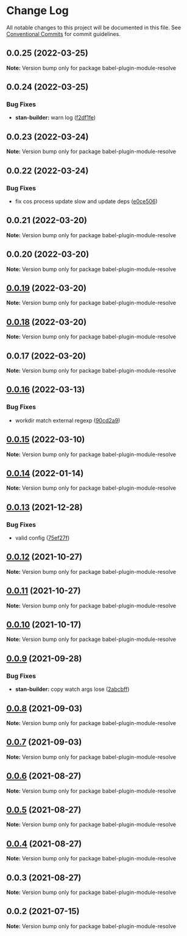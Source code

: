 # Change Log

All notable changes to this project will be documented in this file.
See [Conventional Commits](https://conventionalcommits.org) for commit guidelines.

## 0.0.25 (2022-03-25)

**Note:** Version bump only for package babel-plugin-module-resolve





## 0.0.24 (2022-03-25)


### Bug Fixes

* **stan-builder:** warn log ([f2df1fe](https://github.com/planjs/stan/commit/f2df1fe56bfd81d561f5267e9f8d0c6a69e9402f))





## 0.0.23 (2022-03-24)

**Note:** Version bump only for package babel-plugin-module-resolve





## 0.0.22 (2022-03-24)


### Bug Fixes

* fix cos process update slow and update deps ([e0ce506](https://github.com/planjs/stan/commit/e0ce506e21bf3044753d2ae081a094bdd3adf68a))





## 0.0.21 (2022-03-20)

**Note:** Version bump only for package babel-plugin-module-resolve





## 0.0.20 (2022-03-20)

**Note:** Version bump only for package babel-plugin-module-resolve





## [0.0.19](https://github.com/planjs/stan/compare/babel-plugin-module-resolve@0.0.18...babel-plugin-module-resolve@0.0.19) (2022-03-20)

**Note:** Version bump only for package babel-plugin-module-resolve





## [0.0.18](https://github.com/planjs/stan/compare/babel-plugin-module-resolve@0.0.16...babel-plugin-module-resolve@0.0.18) (2022-03-20)

**Note:** Version bump only for package babel-plugin-module-resolve





## 0.0.17 (2022-03-20)

**Note:** Version bump only for package babel-plugin-module-resolve





## [0.0.16](https://github.com/planjs/stan/compare/babel-plugin-module-resolve@0.0.14...babel-plugin-module-resolve@0.0.16) (2022-03-13)


### Bug Fixes

* workdir match external regexp ([90cd2a9](https://github.com/planjs/stan/commit/90cd2a933f6499830fee6c1c5b3720bcad3adab3))





## [0.0.15](https://github.com/planjs/stan/compare/babel-plugin-module-resolve@0.0.13...babel-plugin-module-resolve@0.0.15) (2022-03-10)

**Note:** Version bump only for package babel-plugin-module-resolve





## [0.0.14](https://github.com/planjs/stan/compare/babel-plugin-module-resolve@0.0.12...babel-plugin-module-resolve@0.0.14) (2022-01-14)

**Note:** Version bump only for package babel-plugin-module-resolve





## [0.0.13](https://github.com/planjs/stan/compare/babel-plugin-module-resolve@0.0.9...babel-plugin-module-resolve@0.0.13) (2021-12-28)


### Bug Fixes

* valid config ([75ef27f](https://github.com/planjs/stan/commit/75ef27f5418e0772fd8f5e723a1fed4f47b84292))





## [0.0.12](https://github.com/planjs/stan/compare/babel-plugin-module-resolve@0.0.11...babel-plugin-module-resolve@0.0.12) (2021-10-27)

**Note:** Version bump only for package babel-plugin-module-resolve





## [0.0.11](https://github.com/planjs/stan/compare/babel-plugin-module-resolve@0.0.10...babel-plugin-module-resolve@0.0.11) (2021-10-27)

**Note:** Version bump only for package babel-plugin-module-resolve





## [0.0.10](https://github.com/planjs/stan/compare/babel-plugin-module-resolve@0.0.8...babel-plugin-module-resolve@0.0.10) (2021-10-17)

**Note:** Version bump only for package babel-plugin-module-resolve





## [0.0.9](https://github.com/planjs/stan/compare/babel-plugin-module-resolve@0.0.6...babel-plugin-module-resolve@0.0.9) (2021-09-28)


### Bug Fixes

* **stan-builder:** copy watch args lose ([2abcbff](https://github.com/planjs/stan/commit/2abcbff6fa53b8995bd728d386dd227fd6288938))





## [0.0.8](https://github.com/planjs/stan/compare/babel-plugin-module-resolve@0.0.7...babel-plugin-module-resolve@0.0.8) (2021-09-03)

**Note:** Version bump only for package babel-plugin-module-resolve





## [0.0.7](https://github.com/planjs/stan/compare/babel-plugin-module-resolve@0.0.2...babel-plugin-module-resolve@0.0.7) (2021-09-03)

**Note:** Version bump only for package babel-plugin-module-resolve





## [0.0.6](https://github.com/planjs/stan/compare/babel-plugin-module-resolve@0.0.5...babel-plugin-module-resolve@0.0.6) (2021-08-27)

**Note:** Version bump only for package babel-plugin-module-resolve





## [0.0.5](https://github.com/planjs/stan/compare/babel-plugin-module-resolve@0.0.4...babel-plugin-module-resolve@0.0.5) (2021-08-27)

**Note:** Version bump only for package babel-plugin-module-resolve





## [0.0.4](https://github.com/planjs/stan/compare/babel-plugin-module-resolve@0.0.3...babel-plugin-module-resolve@0.0.4) (2021-08-27)

**Note:** Version bump only for package babel-plugin-module-resolve





## 0.0.3 (2021-08-27)

**Note:** Version bump only for package babel-plugin-module-resolve





## 0.0.2 (2021-07-15)

**Note:** Version bump only for package babel-plugin-module-resolve
